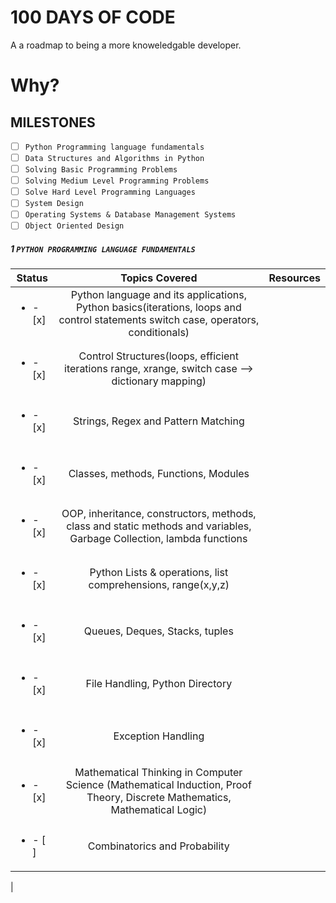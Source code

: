 # 100 DAYS OF CODE

A a roadmap to being a more knoweledgable developer.

# Why?

## MILESTONES
- [ ] `Python Programming language fundamentals`
- [ ] `Data Structures and Algorithms in Python`
- [ ] `Solving Basic Programming Problems`
- [ ] `Solving Medium Level Programming Problems`
- [ ] `Solve Hard Level Programming Languages`
- [ ] `System Design`
- [ ] `Operating Systems & Database Management Systems`
- [ ] `Object Oriented Design`

##### 1 `PYTHON PROGRAMMING LANGUAGE FUNDAMENTALS`

| Status                   |                                                           Topics Covered                                                           |  Resources
| ------------------------ | :--------------------------------------------------------------------------------------------------------------------------------: | :----------------------------------------------------------------------: |
| <ul><li>- [x] </li></ul> | Python language and its applications, Python basics(iterations, loops and control statements switch case, operators, conditionals) |
|                          |                                                                                                                                    |
| <ul><li>- [x] </li></ul> | Control Structures(loops, efficient iterations range, xrange, switch case --> dictionary mapping)                                  |
|                          |                                                                                                                                    |
| <ul><li>- [x] </li></ul> | Strings, Regex and Pattern Matching                                                                                                |
|                          |                                                                                                                                    |
| <ul><li>- [x] </li></ul> | Classes, methods, Functions, Modules                                                                                               |
|                          |                                                                                                                                    |
| <ul><li>- [x] </li></ul> | OOP, inheritance, constructors, methods, class and static methods and variables, Garbage Collection, lambda functions              |
|                          |                                                                                                                                    |
| <ul><li>- [x] </li></ul> | Python Lists & operations, list comprehensions, range(x,y,z)                                                                       |
|                          |                                                                                                                                    |
| <ul><li>- [x] </li></ul> | Queues, Deques, Stacks, tuples                                                                                                     |
|                          |                                                                                                                                    |
| <ul><li>- [x] </li></ul> | File Handling, Python Directory                                                                                                    |
|                          |                                                                                                                                    |
| <ul><li>- [x] </li></ul> | Exception Handling                                                                                                                 |
|                          |                                                                                                                                    |
| <ul><li>- [x] </li></ul> | Mathematical Thinking in Computer Science (Mathematical Induction, Proof Theory, Discrete Mathematics, Mathematical Logic)         |
|                          |                                                                                                                                    |
| <ul><li>- [ ] </li></ul> | Combinatorics and Probability                                                                                                      |
|
